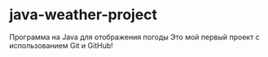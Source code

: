 # java-weather-project
Программа на Java для отображения погоды
Это мой первый проект с использованием Git и GitHub!
